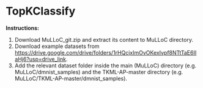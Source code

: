 # TopKClassify

**Instructions:**
1) Download MuLLoC_git.zip and extract its content to MuLLoC directory.
2) Download example datasets from https://drive.google.com/drive/folders/1rHQcjxImOvOKexIvpf8NTtTaE6IIaHj6?usp=drive_link.
3) Add the relevant dataset folder inside the main (MuLLoC) directory (e.g. MuLLoC/dmnist_samples) and the TKML-AP-master directory (e.g. MuLLoC/TKML-AP-master/dmnist_samples).
